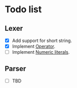 Todo list
====

## Lexer

- [x] Add support for short string.
- [x] Implement [Operator](https://docs.python.org/3/reference/lexical_analysis.html#operators).
- [ ] Implement [Numeric literals](https://docs.python.org/3/reference/lexical_analysis.html#numeric-literals).

## Parser

- [ ] TBD
